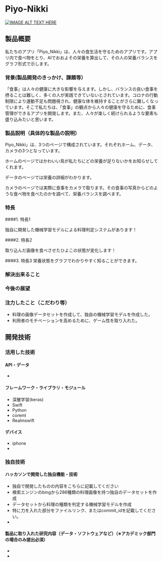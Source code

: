 # Piyo-Nikki
[![IMAGE ALT TEXT HERE](https://jphacks.com/wp-content/uploads/2021/07/JPHACKS2021_ogp.jpg)](https://www.youtube.com/watch?v=LUPQFB4QyVo)

## 製品概要
私たちのアプリ「Piyo_Nikki」は、人々の食生活を守るためのアプリです。アプリ内で食べ物をとり、AIでおおよその栄養を算出して、その人の栄養バランスをグラフ形式で示します。
### 背景(製品開発のきっかけ、課題等）
「食事」は人々の健康に大きな影響を与えます。しかし、バランスの良い食事を摂ることは難しく、多くの人が実践できていないとされています。コロナの行動制限により運動不足も問題視され、健康な体を維持することがさらに難しくなっています。そこで私たちは、「食事」の観点から人々の健康を守るために、食事管理ができるアプリを開発します。また、人々が楽しく続けられるような要素も盛り込みたいと思います。
### 製品説明（具体的な製品の説明）
Piyo_Nikki」は、3つのページで構成されています。それぞれホーム、データ、カメラの3つとなっています。

ホームのページではかわいい鳥が私たちにどの栄養が足りないかをお知らせしてくれます。


データのページでは栄養の詳細がわかります。


カメラのページでは実際に食事をカメラで取ります。その食事の写真からどのような食べ物を食べたのかを調べて、栄養バランスを調べます。

### 特長
####1. 特長1

独自に開発した機械学習モデルによる料理判定システムがあります！


####2. 特長2

取り込んだ画像を食べさせたひよこの状態が変化します！



####3. 特長3
栄養状態をグラフでわかりやすく知ることができます。


### 解決出来ること

### 今後の展望
### 注力したこと（こだわり等）
* 料理の画像データセットを作成して、独自の機械学習モデルを作成した。
* 利用者のモチベーションを高めるために、ゲーム性を取り入れた。

## 開発技術
### 活用した技術
#### API・データ
* 


#### フレームワーク・ライブラリ・モジュール
* 深層学習(keras)
* Swift
* Python
* coreml
* Realmswift

#### デバイス
* iphone
* 

### 独自技術
#### ハッカソンで開発した独自機能・技術
* 独自で開発したものの内容をこちらに記載してください
* 検索エンジンのbingから286種類の料理画像を持つ独自のデータセットを作成
* データセットから料理の種類を判定する機械学習モデルを作成
* 特に力を入れた部分をファイルリンク、またはcommit_idを記載してください。
* 

#### 製品に取り入れた研究内容（データ・ソフトウェアなど）（※アカデミック部門の場合のみ提出必須）
* 
* 
